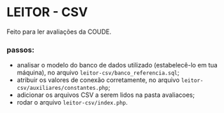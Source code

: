 # LEITOR - CSV
 Feito para ler avaliações da COUDE.

### passos:
- analisar o modelo do banco de dados utilizado (estabelecê-lo em tua máquina), no arquivo `leitor-csv/banco_referencia.sql`;
- atribuir os valores de conexão corretamente, no arquivo `leitor-csv/auxiliares/constantes.php`;
- adicionar os arquivos CSV a serem lidos na pasta avaliacoes;
- rodar o arquivo `leitor-csv/index.php`.
